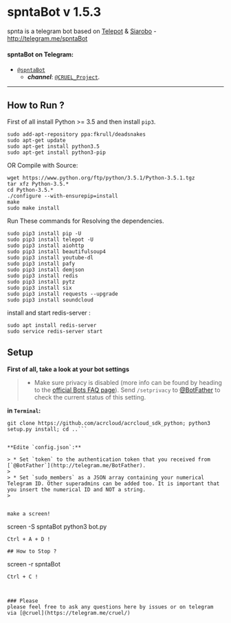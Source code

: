 # spntaBot v 1.5.3

spnta is a telegram bot based on [Telepot](https://github.com/nickoala/telepot) & [Siarobo](https://github.com/siyanew/Siarobo) - http://telegram.me/spntaBot


#### spntaBot on Telegram:

- [`@spntaBot`](https://telegram.me/spntaBot)
	- **_channel_**: [`@CRUEL_Project`](https://telegram.me/CRUEL_Project).
* * *

## How to Run ?
First of all install Python >= 3.5 and then install `pip3`.
```
sudo add-apt-repository ppa:fkrull/deadsnakes
sudo apt-get update
sudo apt-get install python3.5
sudo apt-get install python3-pip
```
OR Compile with Source:
```
wget https://www.python.org/ftp/python/3.5.1/Python-3.5.1.tgz
tar xfz Python-3.5.*
cd Python-3.5.*
./configure --with-ensurepip=install
make
sudo make install
```
Run These commands for Resolving the dependencies.

```
sudo pip3 install pip -U
sudo pip3 install telepot -U
sudo pip3 install aiohttp
sudo pip3 install beautifulsoup4
sudo pip3 install youtube-dl
sudo pip3 install pafy
sudo pip3 install demjson
sudo pip3 install redis
sudo pip3 install pytz
sudo pip3 install six
sudo pip3 install requests --upgrade
sudo pip3 install soundcloud
```

install and start redis-server :
```
sudo apt install redis-server
sudo service redis-server start
```

## Setup

**First of all, take a look at your bot settings**

> * Make sure privacy is disabled (more info can be found by heading to the [official Bots FAQ page](https://core.telegram.org/bots/faq#what-messages-will-my-bot-get)). Send `/setprivacy` to [@BotFather](http://telegram.me/BotFather) to check the current status of this setting.


**in `Terminal`:**

```git clone https://github.com/MOHAMADKHOSHNAVA/spntaBot; cd spntaBot
git clone https://github.com/acrcloud/acrcloud_sdk_python; python3 setup.py install; cd ..```


**Edite `config.json`:**

> * Set `token` to the authentication token that you received from [`@BotFather`](http://telegram.me/BotFather).
>
> * Set `sudo_members` as a JSON array containing your numerical Telegram ID. Other superadmins can be added too. It is important that you insert the numerical ID and NOT a string.
>


make a screen!
```
screen -S spntaBot
python3 bot.py
```
Ctrl + A + D !

## How to Stop ?
```
screen -r spntaBot
```
Ctrl + C !



### Please
please feel free to ask any questions here by issues or on telegram via [@cruel](https://telegram.me/cruel/)
